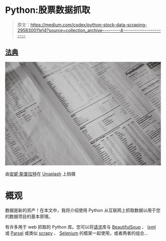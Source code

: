 # Python:股票数据抓取

> 原文：<https://medium.com/codex/python-stock-data-scraping-295830011e14?source=collection_archive---------4----------------------->

## [法典](http://medium.com/codex)

![](img/81428d8d9c9cfa5d46e0e0e3ba3c41bf.png)

由[安妮·斯普拉特](https://unsplash.com/@anniespratt?utm_source=unsplash&utm_medium=referral&utm_content=creditCopyText)在 [Unsplash](https://unsplash.com/s/photos/stock-scraping?utm_source=unsplash&utm_medium=referral&utm_content=creditCopyText) 上拍摄

# 概观

数据是新的资产！在本文中，我将介绍使用 Python 从互联网上抓取数据以用于您的数据项目的基本原理。

有许多用于 web 抓取的 Python 库。您可以将[请求](https://2.python-requests.org/en/master/)库与 [BeautifulSoup](https://www.crummy.com/software/BeautifulSoup/bs4/doc/) 、 [lxml](https://lxml.de/) 或 [Parsel](https://parsel.readthedocs.io/en/latest/) 或类似 [scrapy](https://scrapy.org/) 、 [Selenium](https://www.selenium.dev/) 的框架一起使用，或者两者的组合…